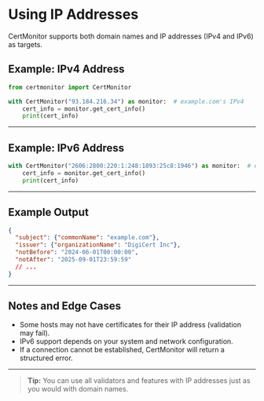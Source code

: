 # Using IP Addresses

CertMonitor supports both domain names and IP addresses (IPv4 and IPv6) as targets.

## Example: IPv4 Address

```python
from certmonitor import CertMonitor

with CertMonitor("93.184.216.34") as monitor:  # example.com's IPv4
    cert_info = monitor.get_cert_info()
    print(cert_info)
```

---

## Example: IPv6 Address

```python
with CertMonitor("2606:2800:220:1:248:1893:25c8:1946") as monitor:  # example.com's IPv6
    cert_info = monitor.get_cert_info()
    print(cert_info)
```

---

## Example Output

```json
{
  "subject": {"commonName": "example.com"},
  "issuer": {"organizationName": "DigiCert Inc"},
  "notBefore": "2024-06-01T00:00:00",
  "notAfter": "2025-09-01T23:59:59"
  // ...
}
```

---

## Notes and Edge Cases

- Some hosts may not have certificates for their IP address (validation may fail).
- IPv6 support depends on your system and network configuration.
- If a connection cannot be established, CertMonitor will return a structured error.

---

> **Tip:** You can use all validators and features with IP addresses just as you would with domain names.
